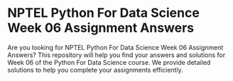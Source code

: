 # NPTEL Python For Data Science Week 06 Assignment Answers

Are you looking for NPTEL Python For Data Science Week 06 Assignment Answers? This repository will help you find your answers and solutions for Week 06 of the Python For Data Science course. We provide detailed solutions to help you complete your assignments efficiently.